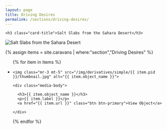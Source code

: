 ```yaml
---
layout: page
title: Driving Desires
permalink: /sections/driving-desires/
---
```


<div class="card">

  <div class="card-body">

    <h3 class="card-title">Salt Slabs from the Sahara Desert</h3>

  </div>

  <img class="card-img-bottom" src="/img/derivatives/simple/obj_23/full.jpg" alt="Salt Slabs from the Sahara Desert">

</div>


{% assign items = site.caravans | where:"section","Driving Desires" %}

<ul class="list-unstyled">

{% for item in items %}


  <li class="media mb-5">

    <img class="mr-3 mt-5" src="/img/derivatives/simple/{{ item.pid }}/thumbnail.jpg" alt="{{ item.object_name }}">

    <div class="media-body">

      <h3>{{ item.object_name }}</h3>
      <p>{{ item.label }}</p>
      <a href="{{ item.url }}" class="btn btn-primary">View Object</a>

    </div>

  </li>

{% endfor %}

</ul>
